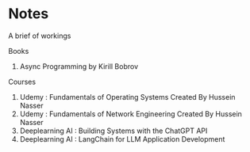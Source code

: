 # Notes

A brief of workings

Books
1. Async Programming by Kirill Bobrov


Courses
1. Udemy : Fundamentals of Operating Systems Created By Hussein Nasser
2. Udemy : Fundamentals of Network Engineering Created By Hussein Nasser
3. Deeplearning AI : Building Systems with the ChatGPT API
4. Deeplearning AI : LangChain for LLM Application Development